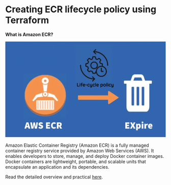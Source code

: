 # Creating ECR lifecycle policy using Terraform

**What is Amazon ECR?**

![ECR](https://github.com/Dhruvin4530/AWS_ECR_Lifecycle_Policy/blob/main/0_RgK3liW7h1MmbvH_.webp)

Amazon Elastic Container Registry (Amazon ECR) is a fully managed container registry service provided by Amazon Web Services (AWS). It enables developers to store, manage, and deploy Docker container images. Docker containers are lightweight, portable, and scalable units that encapsulate an application and its dependencies.

Read the detailed overview and practical [here](https://blog.stackademic.com/cleanup-old-images-in-ecr-using-ecr-lifecycle-policies-e7cbf60e9827).

